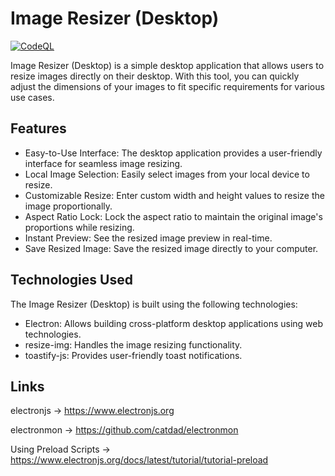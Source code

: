 # Image Resizer (Desktop)

[![CodeQL](https://github.com/milliorn/image-resizer/actions/workflows/github-code-scanning/codeql/badge.svg)](https://github.com/milliorn/image-resizer/actions/workflows/github-code-scanning/codeql)

Image Resizer (Desktop) is a simple desktop application that allows users to resize images directly on their desktop. With this tool, you can quickly adjust the dimensions of your images to fit specific requirements for various use cases.

## Features

- Easy-to-Use Interface: The desktop application provides a user-friendly interface for seamless image resizing.
- Local Image Selection: Easily select images from your local device to resize.
- Customizable Resize: Enter custom width and height values to resize the image proportionally.
- Aspect Ratio Lock: Lock the aspect ratio to maintain the original image's proportions while resizing.
- Instant Preview: See the resized image preview in real-time.
- Save Resized Image: Save the resized image directly to your computer.

## Technologies Used

The Image Resizer (Desktop) is built using the following technologies:

- Electron: Allows building cross-platform desktop applications using web technologies.
- resize-img: Handles the image resizing functionality.
- toastify-js: Provides user-friendly toast notifications.

## Links

electronjs -> <https://www.electronjs.org>

electronmon -> <https://github.com/catdad/electronmon>

Using Preload Scripts -> <https://www.electronjs.org/docs/latest/tutorial/tutorial-preload>
